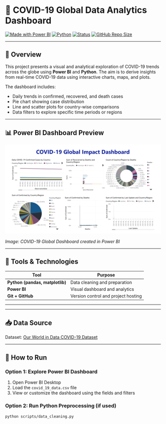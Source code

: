 # 🦠 COVID-19 Global Data Analytics Dashboard

[![Made with Power BI](https://img.shields.io/badge/Made%20With-Power%20BI-yellow?style=flat&logo=powerbi)](https://powerbi.microsoft.com/)
[![Python](https://img.shields.io/badge/Built%20with-Python-blue?style=flat&logo=python)](https://python.org)
[![Status](https://img.shields.io/badge/Project-Completed-brightgreen)]()
[![GitHub Repo Size](https://img.shields.io/github/repo-size/adyashaaa28/Covid-19-Analytics?color=blue)](https://github.com/adyashaaa28/Covid-19-Analytics)

---

## 📌 Overview

This project presents a visual and analytical exploration of COVID-19 trends across the globe using **Power BI** and **Python**. The aim is to derive insights from real-time COVID-19 data using interactive charts, maps, and plots.

The dashboard includes:
- Daily trends in confirmed, recovered, and death cases
- Pie chart showing case distribution
- Line and scatter plots for country-wise comparisons
- Data filters to explore specific time periods or regions

---

## 📊 Power BI Dashboard Preview

<img src="images/covid19_dashboard_preview.png" alt="COVID-19 Dashboard" width="800"/>

*Image: COVID-19 Global Dashboard created in Power BI*

---

## 🧪 Tools & Technologies

| Tool | Purpose |
|------|---------|
| **Python (pandas, matplotlib)** | Data cleaning and preparation |
| **Power BI** | Visual dashboard and analytics |
| **Git + GitHub** | Version control and project hosting |

---


---

## 📥 Data Source

Dataset: [Our World in Data COVID-19 Dataset](https://github.com/owid/covid-19-data)

---

## 🚀 How to Run

### Option 1: Explore Power BI Dashboard
1. Open Power BI Desktop
2. Load the `covid_19_data.csv` file
3. View or customize the dashboard using the fields and filters

### Option 2: Run Python Preprocessing (if used)
```bash
python scripts/data_cleaning.py

